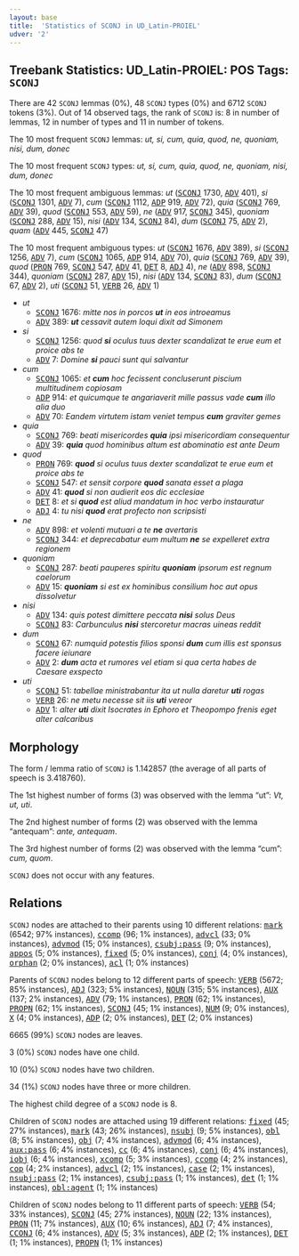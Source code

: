 ```yaml
---
layout: base
title:  'Statistics of SCONJ in UD_Latin-PROIEL'
udver: '2'
---
```


## Treebank Statistics: UD_Latin-PROIEL: POS Tags: `SCONJ`

There are 42 `SCONJ` lemmas (0%), 48 `SCONJ` types (0%) and 6712 `SCONJ` tokens (3%).
Out of 14 observed tags, the rank of `SCONJ` is: 8 in number of lemmas, 12 in number of types and 11 in number of tokens.

The 10 most frequent `SCONJ` lemmas: <em>ut, si, cum, quia, quod, ne, quoniam, nisi, dum, donec</em>

The 10 most frequent `SCONJ` types:  <em>ut, si, cum, quia, quod, ne, quoniam, nisi, dum, donec</em>

The 10 most frequent ambiguous lemmas: <em>ut</em> (<tt><a href="la_proiel-pos-SCONJ.html">SCONJ</a></tt> 1730, <tt><a href="la_proiel-pos-ADV.html">ADV</a></tt> 401), <em>si</em> (<tt><a href="la_proiel-pos-SCONJ.html">SCONJ</a></tt> 1301, <tt><a href="la_proiel-pos-ADV.html">ADV</a></tt> 7), <em>cum</em> (<tt><a href="la_proiel-pos-SCONJ.html">SCONJ</a></tt> 1112, <tt><a href="la_proiel-pos-ADP.html">ADP</a></tt> 919, <tt><a href="la_proiel-pos-ADV.html">ADV</a></tt> 72), <em>quia</em> (<tt><a href="la_proiel-pos-SCONJ.html">SCONJ</a></tt> 769, <tt><a href="la_proiel-pos-ADV.html">ADV</a></tt> 39), <em>quod</em> (<tt><a href="la_proiel-pos-SCONJ.html">SCONJ</a></tt> 553, <tt><a href="la_proiel-pos-ADV.html">ADV</a></tt> 59), <em>ne</em> (<tt><a href="la_proiel-pos-ADV.html">ADV</a></tt> 917, <tt><a href="la_proiel-pos-SCONJ.html">SCONJ</a></tt> 345), <em>quoniam</em> (<tt><a href="la_proiel-pos-SCONJ.html">SCONJ</a></tt> 288, <tt><a href="la_proiel-pos-ADV.html">ADV</a></tt> 15), <em>nisi</em> (<tt><a href="la_proiel-pos-ADV.html">ADV</a></tt> 134, <tt><a href="la_proiel-pos-SCONJ.html">SCONJ</a></tt> 84), <em>dum</em> (<tt><a href="la_proiel-pos-SCONJ.html">SCONJ</a></tt> 75, <tt><a href="la_proiel-pos-ADV.html">ADV</a></tt> 2), <em>quam</em> (<tt><a href="la_proiel-pos-ADV.html">ADV</a></tt> 445, <tt><a href="la_proiel-pos-SCONJ.html">SCONJ</a></tt> 47)

The 10 most frequent ambiguous types:  <em>ut</em> (<tt><a href="la_proiel-pos-SCONJ.html">SCONJ</a></tt> 1676, <tt><a href="la_proiel-pos-ADV.html">ADV</a></tt> 389), <em>si</em> (<tt><a href="la_proiel-pos-SCONJ.html">SCONJ</a></tt> 1256, <tt><a href="la_proiel-pos-ADV.html">ADV</a></tt> 7), <em>cum</em> (<tt><a href="la_proiel-pos-SCONJ.html">SCONJ</a></tt> 1065, <tt><a href="la_proiel-pos-ADP.html">ADP</a></tt> 914, <tt><a href="la_proiel-pos-ADV.html">ADV</a></tt> 70), <em>quia</em> (<tt><a href="la_proiel-pos-SCONJ.html">SCONJ</a></tt> 769, <tt><a href="la_proiel-pos-ADV.html">ADV</a></tt> 39), <em>quod</em> (<tt><a href="la_proiel-pos-PRON.html">PRON</a></tt> 769, <tt><a href="la_proiel-pos-SCONJ.html">SCONJ</a></tt> 547, <tt><a href="la_proiel-pos-ADV.html">ADV</a></tt> 41, <tt><a href="la_proiel-pos-DET.html">DET</a></tt> 8, <tt><a href="la_proiel-pos-ADJ.html">ADJ</a></tt> 4), <em>ne</em> (<tt><a href="la_proiel-pos-ADV.html">ADV</a></tt> 898, <tt><a href="la_proiel-pos-SCONJ.html">SCONJ</a></tt> 344), <em>quoniam</em> (<tt><a href="la_proiel-pos-SCONJ.html">SCONJ</a></tt> 287, <tt><a href="la_proiel-pos-ADV.html">ADV</a></tt> 15), <em>nisi</em> (<tt><a href="la_proiel-pos-ADV.html">ADV</a></tt> 134, <tt><a href="la_proiel-pos-SCONJ.html">SCONJ</a></tt> 83), <em>dum</em> (<tt><a href="la_proiel-pos-SCONJ.html">SCONJ</a></tt> 67, <tt><a href="la_proiel-pos-ADV.html">ADV</a></tt> 2), <em>uti</em> (<tt><a href="la_proiel-pos-SCONJ.html">SCONJ</a></tt> 51, <tt><a href="la_proiel-pos-VERB.html">VERB</a></tt> 26, <tt><a href="la_proiel-pos-ADV.html">ADV</a></tt> 1)


* <em>ut</em>
  * <tt><a href="la_proiel-pos-SCONJ.html">SCONJ</a></tt> 1676: <em>mitte nos in porcos <b>ut</b> in eos introeamus</em>
  * <tt><a href="la_proiel-pos-ADV.html">ADV</a></tt> 389: <em><b>ut</b> cessavit autem loqui dixit ad Simonem</em>
* <em>si</em>
  * <tt><a href="la_proiel-pos-SCONJ.html">SCONJ</a></tt> 1256: <em>quod <b>si</b> oculus tuus dexter scandalizat te erue eum et proice abs te</em>
  * <tt><a href="la_proiel-pos-ADV.html">ADV</a></tt> 7: <em>Domine <b>si</b> pauci sunt qui salvantur</em>
* <em>cum</em>
  * <tt><a href="la_proiel-pos-SCONJ.html">SCONJ</a></tt> 1065: <em>et <b>cum</b> hoc fecissent concluserunt piscium multitudinem copiosam</em>
  * <tt><a href="la_proiel-pos-ADP.html">ADP</a></tt> 914: <em>et quicumque te angariaverit mille passus vade <b>cum</b> illo alia duo</em>
  * <tt><a href="la_proiel-pos-ADV.html">ADV</a></tt> 70: <em>Eandem virtutem istam veniet tempus <b>cum</b> graviter gemes</em>
* <em>quia</em>
  * <tt><a href="la_proiel-pos-SCONJ.html">SCONJ</a></tt> 769: <em>beati misericordes <b>quia</b> ipsi misericordiam consequentur</em>
  * <tt><a href="la_proiel-pos-ADV.html">ADV</a></tt> 39: <em><b>quia</b> quod hominibus altum est abominatio est ante Deum</em>
* <em>quod</em>
  * <tt><a href="la_proiel-pos-PRON.html">PRON</a></tt> 769: <em><b>quod</b> si oculus tuus dexter scandalizat te erue eum et proice abs te</em>
  * <tt><a href="la_proiel-pos-SCONJ.html">SCONJ</a></tt> 547: <em>et sensit corpore <b>quod</b> sanata esset a plaga</em>
  * <tt><a href="la_proiel-pos-ADV.html">ADV</a></tt> 41: <em><b>quod</b> si non audierit eos dic ecclesiae</em>
  * <tt><a href="la_proiel-pos-DET.html">DET</a></tt> 8: <em>et si <b>quod</b> est aliud mandatum in hoc verbo instauratur</em>
  * <tt><a href="la_proiel-pos-ADJ.html">ADJ</a></tt> 4: <em>tu nisi <b>quod</b> erat profecto non scripsisti</em>
* <em>ne</em>
  * <tt><a href="la_proiel-pos-ADV.html">ADV</a></tt> 898: <em>et volenti mutuari a te <b>ne</b> avertaris</em>
  * <tt><a href="la_proiel-pos-SCONJ.html">SCONJ</a></tt> 344: <em>et deprecabatur eum multum <b>ne</b> se expelleret extra regionem</em>
* <em>quoniam</em>
  * <tt><a href="la_proiel-pos-SCONJ.html">SCONJ</a></tt> 287: <em>beati pauperes spiritu <b>quoniam</b> ipsorum est regnum caelorum</em>
  * <tt><a href="la_proiel-pos-ADV.html">ADV</a></tt> 15: <em><b>quoniam</b> si est ex hominibus consilium hoc aut opus dissolvetur</em>
* <em>nisi</em>
  * <tt><a href="la_proiel-pos-ADV.html">ADV</a></tt> 134: <em>quis potest dimittere peccata <b>nisi</b> solus Deus</em>
  * <tt><a href="la_proiel-pos-SCONJ.html">SCONJ</a></tt> 83: <em>Carbunculus <b>nisi</b> stercoretur macras uineas reddit</em>
* <em>dum</em>
  * <tt><a href="la_proiel-pos-SCONJ.html">SCONJ</a></tt> 67: <em>numquid potestis filios sponsi <b>dum</b> cum illis est sponsus facere ieiunare</em>
  * <tt><a href="la_proiel-pos-ADV.html">ADV</a></tt> 2: <em><b>dum</b> acta et rumores vel etiam si qua certa habes de Caesare exspecto</em>
* <em>uti</em>
  * <tt><a href="la_proiel-pos-SCONJ.html">SCONJ</a></tt> 51: <em>tabellae ministrabantur ita ut nulla daretur <b>uti</b> rogas</em>
  * <tt><a href="la_proiel-pos-VERB.html">VERB</a></tt> 26: <em>ne metu necesse sit iis <b>uti</b> vereor</em>
  * <tt><a href="la_proiel-pos-ADV.html">ADV</a></tt> 1: <em>alter <b>uti</b> dixit Isocrates in Ephoro et Theopompo frenis eget alter calcaribus</em>

## Morphology

The form / lemma ratio of `SCONJ` is 1.142857 (the average of all parts of speech is 3.418760).

The 1st highest number of forms (3) was observed with the lemma “ut”: <em>Vt, ut, uti</em>.

The 2nd highest number of forms (2) was observed with the lemma “antequam”: <em>ante, antequam</em>.

The 3rd highest number of forms (2) was observed with the lemma “cum”: <em>cum, quom</em>.

`SCONJ` does not occur with any features.


## Relations

`SCONJ` nodes are attached to their parents using 10 different relations: <tt><a href="la_proiel-dep-mark.html">mark</a></tt> (6542; 97% instances), <tt><a href="la_proiel-dep-ccomp.html">ccomp</a></tt> (96; 1% instances), <tt><a href="la_proiel-dep-advcl.html">advcl</a></tt> (33; 0% instances), <tt><a href="la_proiel-dep-advmod.html">advmod</a></tt> (15; 0% instances), <tt><a href="la_proiel-dep-csubj-pass.html">csubj:pass</a></tt> (9; 0% instances), <tt><a href="la_proiel-dep-appos.html">appos</a></tt> (5; 0% instances), <tt><a href="la_proiel-dep-fixed.html">fixed</a></tt> (5; 0% instances), <tt><a href="la_proiel-dep-conj.html">conj</a></tt> (4; 0% instances), <tt><a href="la_proiel-dep-orphan.html">orphan</a></tt> (2; 0% instances), <tt><a href="la_proiel-dep-acl.html">acl</a></tt> (1; 0% instances)

Parents of `SCONJ` nodes belong to 12 different parts of speech: <tt><a href="la_proiel-pos-VERB.html">VERB</a></tt> (5672; 85% instances), <tt><a href="la_proiel-pos-ADJ.html">ADJ</a></tt> (323; 5% instances), <tt><a href="la_proiel-pos-NOUN.html">NOUN</a></tt> (315; 5% instances), <tt><a href="la_proiel-pos-AUX.html">AUX</a></tt> (137; 2% instances), <tt><a href="la_proiel-pos-ADV.html">ADV</a></tt> (79; 1% instances), <tt><a href="la_proiel-pos-PRON.html">PRON</a></tt> (62; 1% instances), <tt><a href="la_proiel-pos-PROPN.html">PROPN</a></tt> (62; 1% instances), <tt><a href="la_proiel-pos-SCONJ.html">SCONJ</a></tt> (45; 1% instances), <tt><a href="la_proiel-pos-NUM.html">NUM</a></tt> (9; 0% instances), <tt><a href="la_proiel-pos-X.html">X</a></tt> (4; 0% instances), <tt><a href="la_proiel-pos-ADP.html">ADP</a></tt> (2; 0% instances), <tt><a href="la_proiel-pos-DET.html">DET</a></tt> (2; 0% instances)

6665 (99%) `SCONJ` nodes are leaves.

3 (0%) `SCONJ` nodes have one child.

10 (0%) `SCONJ` nodes have two children.

34 (1%) `SCONJ` nodes have three or more children.

The highest child degree of a `SCONJ` node is 8.

Children of `SCONJ` nodes are attached using 19 different relations: <tt><a href="la_proiel-dep-fixed.html">fixed</a></tt> (45; 27% instances), <tt><a href="la_proiel-dep-mark.html">mark</a></tt> (43; 26% instances), <tt><a href="la_proiel-dep-nsubj.html">nsubj</a></tt> (9; 5% instances), <tt><a href="la_proiel-dep-obl.html">obl</a></tt> (8; 5% instances), <tt><a href="la_proiel-dep-obj.html">obj</a></tt> (7; 4% instances), <tt><a href="la_proiel-dep-advmod.html">advmod</a></tt> (6; 4% instances), <tt><a href="la_proiel-dep-aux-pass.html">aux:pass</a></tt> (6; 4% instances), <tt><a href="la_proiel-dep-cc.html">cc</a></tt> (6; 4% instances), <tt><a href="la_proiel-dep-conj.html">conj</a></tt> (6; 4% instances), <tt><a href="la_proiel-dep-iobj.html">iobj</a></tt> (6; 4% instances), <tt><a href="la_proiel-dep-xcomp.html">xcomp</a></tt> (5; 3% instances), <tt><a href="la_proiel-dep-ccomp.html">ccomp</a></tt> (4; 2% instances), <tt><a href="la_proiel-dep-cop.html">cop</a></tt> (4; 2% instances), <tt><a href="la_proiel-dep-advcl.html">advcl</a></tt> (2; 1% instances), <tt><a href="la_proiel-dep-case.html">case</a></tt> (2; 1% instances), <tt><a href="la_proiel-dep-nsubj-pass.html">nsubj:pass</a></tt> (2; 1% instances), <tt><a href="la_proiel-dep-csubj-pass.html">csubj:pass</a></tt> (1; 1% instances), <tt><a href="la_proiel-dep-det.html">det</a></tt> (1; 1% instances), <tt><a href="la_proiel-dep-obl-agent.html">obl:agent</a></tt> (1; 1% instances)

Children of `SCONJ` nodes belong to 11 different parts of speech: <tt><a href="la_proiel-pos-VERB.html">VERB</a></tt> (54; 33% instances), <tt><a href="la_proiel-pos-SCONJ.html">SCONJ</a></tt> (45; 27% instances), <tt><a href="la_proiel-pos-NOUN.html">NOUN</a></tt> (22; 13% instances), <tt><a href="la_proiel-pos-PRON.html">PRON</a></tt> (11; 7% instances), <tt><a href="la_proiel-pos-AUX.html">AUX</a></tt> (10; 6% instances), <tt><a href="la_proiel-pos-ADJ.html">ADJ</a></tt> (7; 4% instances), <tt><a href="la_proiel-pos-CCONJ.html">CCONJ</a></tt> (6; 4% instances), <tt><a href="la_proiel-pos-ADV.html">ADV</a></tt> (5; 3% instances), <tt><a href="la_proiel-pos-ADP.html">ADP</a></tt> (2; 1% instances), <tt><a href="la_proiel-pos-DET.html">DET</a></tt> (1; 1% instances), <tt><a href="la_proiel-pos-PROPN.html">PROPN</a></tt> (1; 1% instances)

